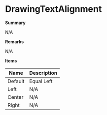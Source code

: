 # DrawingTextAlignment

**Summary**

N/A

**Remarks**

N/A

**Items**

|Name|Description|
|---|---|
|Default|Equal Left|
|Left|N/A|
|Center|N/A|
|Right|N/A|

